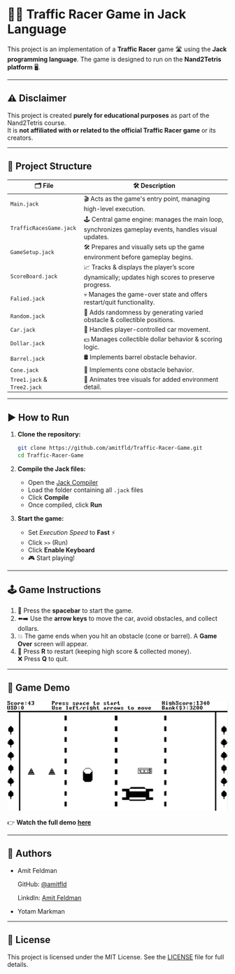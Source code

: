 # 🚗💨 Traffic Racer Game in Jack Language

This project is an implementation of a **Traffic Racer** game 🛣️ using the **Jack programming language**. The game is designed to run on the **Nand2Tetris platform** 🖥️.

---

## ⚠️ Disclaimer

This project is created **purely for educational purposes** as part of the Nand2Tetris course.  
It is **not affiliated with or related to the official Traffic Racer game** or its creators.

---

## 📂 Project Structure

| 🗂️ **File**               | 🛠️ **Description**                                                                                                            |
|---------------------------|-----------------------------------------------------------------------------------------------------------------------------|
| `Main.jack`               | 🎬 Acts as the game's entry point, managing high-level execution.                                                             |
| `TrafficRacesGame.jack`   | 🕹️ Central game engine: manages the main loop, synchronizes gameplay events, handles visual updates.                         |
| `GameSetup.jack`          | 🛠️ Prepares and visually sets up the game environment before gameplay begins.                                                |
| `ScoreBoard.jack`         | 📈 Tracks & displays the player’s score dynamically; updates high scores to preserve progress.                                |
| `Falied.jack`             | 💀 Manages the game-over state and offers restart/quit functionality.                                                         |
| `Random.jack`             | 🎲 Adds randomness by generating varied obstacle & collectible positions.                                                    |
| `Car.jack`                | 🚗 Handles player-controlled car movement.                                                                                   |
| `Dollar.jack`             | 💵 Manages collectible dollar behavior & scoring logic.                                                                       |
| `Barrel.jack`             | 🛢️ Implements barrel obstacle behavior.                                                                                       |
| `Cone.jack`               | 🚧 Implements cone obstacle behavior.                                                                                        |
| `Tree1.jack` & `Tree2.jack` | 🌳 Animates tree visuals for added environment detail.                                                                      |

---

## ▶️ How to Run

1. **Clone the repository:**
    ```sh
    git clone https://github.com/amitfld/Traffic-Racer-Game.git
    cd Traffic-Racer-Game
    ```

2. **Compile the Jack files:**
    - Open the [Jack Compiler](https://nand2tetris.github.io/web-ide/compiler)
    - Load the folder containing all `.jack` files
    - Click **Compile**
    - Once compiled, click **Run**

3. **Start the game:**
    - Set *Execution Speed* to **Fast** ⚡
    - Click `>>` (Run)
    - Click **Enable Keyboard**
    - 🎮 Start playing!

---

## 🕹️ Game Instructions

1. 🚀 Press the **spacebar** to start the game.
2. ⬅️➡️ Use the **arrow keys** to move the car, avoid obstacles, and collect dollars.
3. 💥 The game ends when you hit an obstacle (cone or barrel). A **Game Over** screen will appear.
4. 🔁 Press **R** to restart (keeping high score & collected money).  
   ❌ Press **Q** to quit.

---

## 🎥 Game Demo

[![Traffic Racer Demo](thumbnail.png)](https://drive.google.com/file/d/1g42hettqR6rmlcHG4pEhDaiUul0Gw2mb/view?usp=drive_link)

👉 **Watch the full demo [here](https://drive.google.com/file/d/1jfF3s7Ixz-eheqHtRInSOSUI5TwAaScC/view?usp=sharing)**

---

## 👥 Authors

- Amit Feldman
  
  GitHub: [@amitfld](https://github.com/amitfld)

  LinkdIn: [Amit Feldman](https://www.linkedin.com/in/amit-fld/)

- Yotam Markman

---

## 📝 License

This project is licensed under the MIT License. See the [LICENSE](https://github.com/amitfld/Traffic-Racer-Game/blob/main/LICENSE) file for full details.
